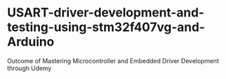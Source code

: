 # USART-driver-development-and-testing-using-stm32f407vg-and-Arduino
Outcome of Mastering Microcontroller and Embedded Driver Development through Udemy

